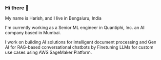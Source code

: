 ### Hi there 👋

My name is Harish, and I live in Bengaluru, India

I'm currently working as a Senior ML engineer in Quantiphi, Inc. an AI company based in Mumbai. 

I work on building AI solutions for intelligent document processing and Gen AI for RAG-based conversational chatbots by Finetuning LLMs for custom use cases using AWS SageMaker Platform.



<!--
**harishahe04/harishahe04** is a ✨ _special_ ✨ repository because its `README.md` (this file) appears on your GitHub profile.

Here are some ideas to get you started:

- 🔭 I’m currently working on ...
- 🌱 I’m currently learning ...
- 👯 I’m looking to collaborate on ...
- 🤔 I’m looking for help with ...
- 💬 Ask me about ...
- 📫 How to reach me: ...
- 😄 Pronouns: ...
- ⚡ Fun fact: ...
-->
